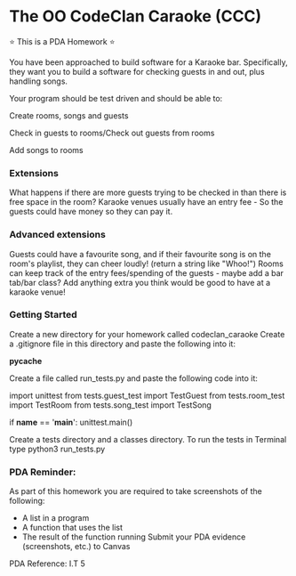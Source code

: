 # The OO CodeClan Caraoke (CCC)

⭐ This is a PDA Homework ⭐

You have been approached to build software for a Karaoke bar. Specifically, they want you to build a software for checking guests in and out, plus handling songs.

Your program should be test driven and should be able to:

Create rooms, songs and guests

Check in guests to rooms/Check out guests from rooms

Add songs to rooms

### Extensions

What happens if there are more guests trying to be checked in than there is free space in the room?
Karaoke venues usually have an entry fee - So the guests could have money so they can pay it.

### Advanced extensions

Guests could have a favourite song, and if their favourite song is on the room's playlist, they can cheer loudly! (return a string like "Whoo!")
Rooms can keep track of the entry fees/spending of the guests - maybe add a bar tab/bar class?
Add anything extra you think would be good to have at a karaoke venue!

### Getting Started

Create a new directory for your homework called codeclan_caraoke
Create a .gitignore file in this directory and paste the following into it:

__pycache__

Create a file called run_tests.py and paste the following code into it:

import unittest
from tests.guest_test import TestGuest
from tests.room_test import TestRoom
from tests.song_test import TestSong


if __name__ == '__main__':
    unittest.main()

Create a tests directory and a classes directory.
To run the tests in Terminal type
python3 run_tests.py

### PDA Reminder:

As part of this homework you are required to take screenshots of the following:

- A list in a program
- A function that uses the list
- The result of the function running
Submit your PDA evidence (screenshots, etc.) to Canvas

PDA Reference: I.T 5
